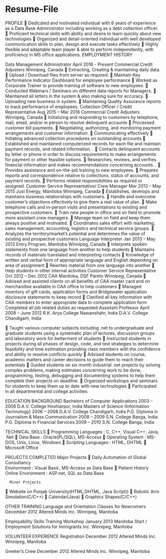 # Resume-File
PROFILE
	Dedicated and motivated individual with 8 years of experience as a Data Base Administrator including working as a debt collection officer.
	Proficient technical skills with ability and desire to learn quickly about new technologies
	Organized and detail-oriented individual with well developed communication skills to plan, design and execute tasks effectively
	Highly flexible and adaptable team player & able to perform independently, with proficiency in MS office applications.
EMPLOYMENT HISTORY

Data Management Administrator	April 2016 - Present
Commercial Credit Adjusters	Winnipeg, Canada
	Extracting, Creating & maintaining daily data.
	Upload / Download files from server as required.
	Maintain Key Performance Indicator Dashboard for employee performance 
	Worked as Corporate Trainer to provide training of software to new employees.
	Conducted Webinars / Seminars on different data reports for Managers.
	Maintained all letters in the system & also making sure for accuracy.
	Uploading new business in system.
	Maintaining Quality Assurance reports to track performance of employees.
Collection Officer / Credit Representative 	Aug 2015 – Mar 2016
Commercial Credit Adjusters	Winnipeg, Canada
	Initializing and responding to customers by telephone, mail, email, and/or in person to resolve delinquent accounts 
	Processed customer bill payments.
	Negotiating, authorizing, and monitoring payment arrangements and customer information.
	Communicating effectively
	Initiating advanced collection procedures on outstanding accounts
	Established and maintained computerized records for each file and maintain payment records, and related information. .
	Contacts delinquent accounts by letter or phone in order to discuss requirements to make arrangements for payment or other feasible options. 
	Researches, reviews, and verifies financial information and makes recommendations concerning accounts. .
	Provides assistance and on-the-job training to new employees. 
	Prepares reports and correspondence relative to collections, status of accounts, and payment records. 
	Performs related responsibilities as required or assigned. 
Customer Service Representative/ Crew Manager	Mar 2013 – May 2015
Just Energy, Manitoba	Winnipeg, Canada
	Establishes, develops and maintains business relationships with customers.
	Handle and overcome customer’s objections effectively to give them a real value of plan.
	Make telephone calls and in-person visits and presentations to existing and prospective customers.
	Train new people in office and on field to promote more assistant crew managers.
	Manage team on field and keep them always positive and motivated.
	Coordinates sales effort with marketing, sales management, accounting, logistics and technical service groups.
	Analyzes the territory/market’s potential and determines the value of existing and prospective customers
Language Interpreter 	Jan 2013 – May 2013
Entry Program, Manitoba	Winnipeg, Canada
	Interprets spoken statements from one language from another to help students
	Maintains records of materials translated and interpreting contacts
	Knowledge of written and verbal form of appropriate language and English depending on area of assignment
	Rewrites material from one language into another
	Help students in other internal activities
Customer Service Representative 	Oct 2012 – Dec 2012
CAA Manitoba, DSF Pareto	Winnipeg, Canada
	Advised and assisted clients on all benefits of CAA master card and on merchandise available in CAA office to help customers
	Managed inventory of gift cards, application forms and Bridgewater application disclosure statements to keep record
	Clarified all key information with CAA members  to enter appropriate data to complete application form
Completed all job related duties as requested
Assistant Professor 	 April 2008 – June 2012
R.K. Arya College                                                                                                             Nawanshahr, India
D.A.V. College	                                                                                                                  Chandigarh, India

	Taught various computer subjects including .net to undergraduate and graduate students using a systematic plan of lectures, discussion groups and laboratory work for betterment of students
	Instructed students in projects during all phases of  design, code, and test strategies to determine feasibility and time estimation providing class members with the confidence and ability to resolve conflicts quickly
	Advised students on course, academic matters and career decisions to guide them to reach their potentials
	Guided students on six month industrial .net projects by solving complex problems, making estimates concerning work to be done, programming, testing, debugging and documenting systems to help them complete their projects on deadline.
	Organized workshops and seminars for students to keep them up to date with new technologies
	Participated in all departmental and college activities




EDUCATION BACKGROUND
Bachelors of Computer Applications	2003 – 2006
D.A.V. College	Hoshiarpur, India
Masters of Science (Information Technology)	2006 – 2008
D.A.V. College	Chandigarh, India
P.G. Diploma in Journalism & Mass Communication	2008 – 2009
S.N. College	Banga, India
P.G. Diploma in Financial Services	2009 – 2010
S.N. College	Banga, India

TECHNICAL SKILLS
	Programming Languages	:	C, C++, Visual C++, Java, .Net
	Data Base		   	:	Oracle(PL/SQL), MS-Access
	Operating System		:	MS-DOS, Unix, Linux, Windows
	Scripting Languages		:	HTML, DHTML
	Microsoft Office 

PROJECTS COMPLETED
Major Projects
	Daily Automation of Global Consultancy		
Environment	:    Visual Basic, MS-Access as Data Base 
	Patient History Online
Environment	:    ASP.net, SQL as Data Base
     	
      Minor Projects
	Website on Punjab University(HTML,DHTML, Java Script))
	Robotic Arm Simulation(C/C++)
	Calendar(Java)
	Graphics Shapes(C/C++)

OTHER TRAINING
Language and Orientation Classes for Newcomers	December 2012
Altered Minds Inc.	Winnipeg, Manitoba

Employability Skills Training Workshop	January 2013
Manitoba Start / Employment Solutions for Immigrants Inc.	Winnipeg, Manitoba


VOLUNTEER EXPERIENCE
Registration	December 2012
Altered Minds Inc.	Winnipeg, Manitoba

Greeter’s Crew	December 2012
Altered Minds Inc.	Winnipeg, Manitoba
